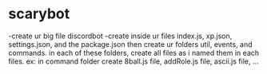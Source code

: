 # scarybot
-create ur big file discordbot 
-create inside ur files index.js, xp.json, settings.json, and the package.json then create ur folders util, events, and commands.
in each of these folders, create all files as i named them in each files.
ex: in command folder create 8ball.js file, addRole.js file, ascii.js file, ...
